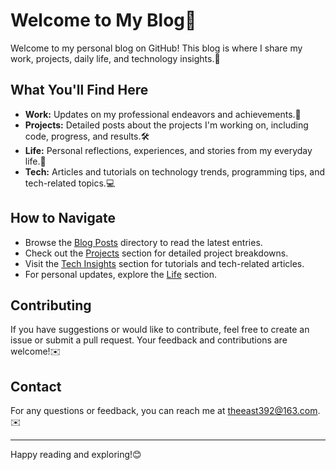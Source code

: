# Welcome to My Blog🌟

Welcome to my personal blog on GitHub! This blog is where I share my work, projects, daily life, and technology insights.🚀

## What You'll Find Here

- **Work:** Updates on my professional endeavors and achievements.💼
- **Projects:** Detailed posts about the projects I'm working on, including code, progress, and results.🛠️
- **Life:** Personal reflections, experiences, and stories from my everyday life.🌿
- **Tech:** Articles and tutorials on technology trends, programming tips, and tech-related topics.💻

## How to Navigate

- Browse the [Blog Posts](./posts) directory to read the latest entries.
- Check out the [Projects](./projects) section for detailed project breakdowns.
- Visit the [Tech Insights](./tech) section for tutorials and tech-related articles.
- For personal updates, explore the [Life](./life) section.

## Contributing

If you have suggestions or would like to contribute, feel free to create an issue or submit a pull request. Your feedback and contributions are welcome!✉️

## Contact

For any questions or feedback, you can reach me at [theeast392@163.com](mailto:theeast392@163.com).✉️

---

Happy reading and exploring!😊
